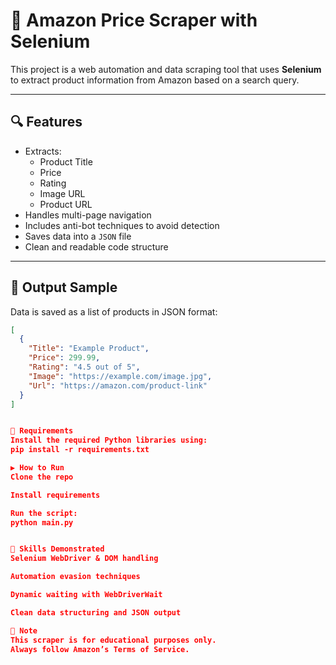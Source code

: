# 🛒 Amazon Price Scraper with Selenium

This project is a web automation and data scraping tool that uses **Selenium** to extract product information from Amazon based on a search query.

---

## 🔍 Features

- Extracts:
  - Product Title
  - Price
  - Rating
  - Image URL
  - Product URL
- Handles multi-page navigation
- Includes anti-bot techniques to avoid detection
- Saves data into a `JSON` file
- Clean and readable code structure

---

## 📁 Output Sample

Data is saved as a list of products in JSON format:

```json
[
  {
    "Title": "Example Product",
    "Price": 299.99,
    "Rating": "4.5 out of 5",
    "Image": "https://example.com/image.jpg",
    "Url": "https://amazon.com/product-link"
  }
]


🔧 Requirements
Install the required Python libraries using:
pip install -r requirements.txt

▶️ How to Run
Clone the repo

Install requirements

Run the script:
python main.py


🧠 Skills Demonstrated
Selenium WebDriver & DOM handling

Automation evasion techniques

Dynamic waiting with WebDriverWait

Clean data structuring and JSON output

📌 Note
This scraper is for educational purposes only.
Always follow Amazon’s Terms of Service.
